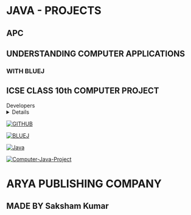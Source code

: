 # JAVA - PROJECTS
## APC
## UNDERSTANDING COMPUTER APPLICATIONS
### WITH BLUEJ
## ICSE CLASS 10th COMPUTER PROJECT
<summary>Developers</summary>
<details>
  <code>Vijay Kumar Panday</code> & <code>Dilip Kumar Dey</code>
</details>

[![GITHUB](https://technotaught.com/wp-content/uploads/2019/07/github-logo.jpeg)](https://www.github.com)

[![BLUEJ](https://blueroom.bluej.org/system/pictures/25/normal/BJ401.png)](https://www.bluej.org)

  [![Java](https://png.pngitem.com/pimgs/s/174-1746684_java-java-logo-black-png-transparent-png.png)](https://www.java.com)
  
  

[![Computer-Java-Project](https://telegra.ph/file/57c67f575eb0f1198e5a4.jpg)](https://www.knowledgeboat.com/learn/understanding-computer-applications-bluej-icse-class-10/content)

# ARYA PUBLISHING COMPANY
## MADE BY Saksham Kumar
